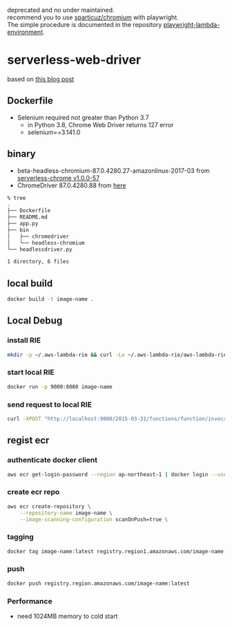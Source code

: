 deprecated and no under maintained.  
recommend you to use [sparticuz/chromium](https://github.com/Sparticuz/chromium) with playwright.  
The simple procedure is documented in the repository [playwright-lambda-environment](https://github.com/fujiokayu/playwright-lambda-environment).  


# serverless-web-driver

based on [this blog post](https://fisproject.jp/2021/01/aws-lambda-container-running-selenium-with-headless-chrome/)

## Dockerfile

- Selenium required not greater than Python 3.7
  - in Python 3.8, Chrome Web Driver returns 127 error
  - selenium==3.141.0

## binary

- beta-headless-chromium-87.0.4280.27-amazonlinux-2017-03 from [serverless-chrome v1.0.0-57](https://github.com/adieuadieu/serverless-chrome/releases/tag/v1.0.0-57)
- ChromeDriver 87.0.4280.88 from [here](https://chromedriver.storage.googleapis.com/index.html?path=87.0.4280.88/)

```sh
% tree
.
├── Dockerfile
├── README.md
├── app.py
├── bin
│   ├── chromedriver
│   └── headless-chromium
└── headlessdriver.py

1 directory, 6 files
```

## local build

```sh
docker build -t image-name .
```

## Local Debug

### install RIE

```sh
mkdir -p ~/.aws-lambda-rie && curl -Lo ~/.aws-lambda-rie/aws-lambda-rie https://github.com/aws/aws-lambda-runtime-interface-emulator/releases/latest/download/aws-lambda-rie && chmod +x ~/.aws-lambda-rie/aws-lambda-rie
```

### start local RIE

```sh
docker run -p 9000:8080 image-name
```

### send request to local RIE

```sh
curl -XPOST "http://localhost:9000/2015-03-31/functions/function/invocations" -d '{"query": "Python"}'
```

## regist ecr

### authenticate docker client

```sh
aws ecr get-login-password --region ap-northeast-1 | docker login --username AWS --password-stdin registry.region.amazonaws.com
```

### create ecr repo

```sh
aws ecr create-repository \
    --repository-name image-name \
    --image-scanning-configuration scanOnPush=true \
```

### tagging

```sh
docker tag image-name:latest registry.region1.amazonaws.com/image-name:latest
```

### push

```sh
docker push registry.region.amazonaws.com/image-name:latest
```

### Performance

- need 1024MB memory to cold start
